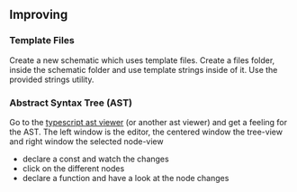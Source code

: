 ## Improving

### Template Files

Create a new schematic which uses template files. Create a files folder, inside the schematic folder and use template strings inside of it. Use the provided strings utility.

### Abstract Syntax Tree (AST)

Go to the [typescript ast viewer](https://ts-ast-viewer.com/) (or another ast viewer) and get a feeling for the AST. The left window is the editor, the centered window the tree-view and right window the selected node-view

- declare a const and watch the changes
- click on the different nodes
- declare a function and have a look at the node changes